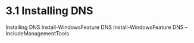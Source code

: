 # 3.1 Installing DNS

Installing DNS
    Install-WindowsFeature DNS
    Install-WindowsFeature DNS –IncludeManagementTools